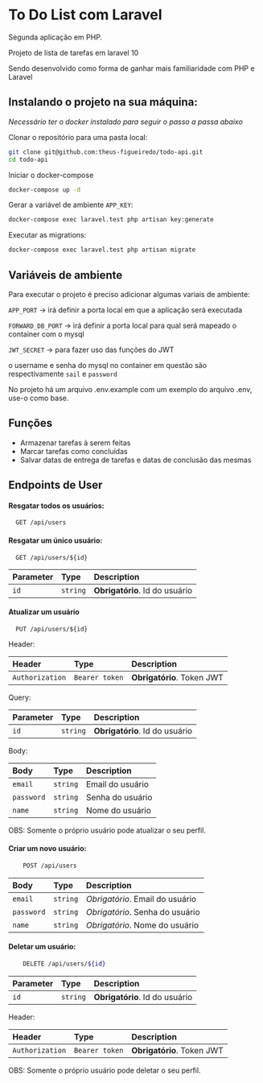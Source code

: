
# To Do List com Laravel

Segunda aplicação em PHP.

Projeto de lista de tarefas em laravel 10

Sendo desenvolvido como forma de ganhar mais familiaridade com PHP e Laravel


## Instalando o projeto na sua máquina:

_Necessário ter o docker instalado para seguir o passo a passa abaixo_

Clonar o repositório para uma pasta local:

```bash
git clone git@github.com:theus-figueiredo/todo-api.git
cd todo-api
```

Iniciar o docker-compose

```bash
docker-compose up -d
```

Gerar a variável de ambiente `APP_KEY`:

```bash
docker-compose exec laravel.test php artisan key:generate
```

Executar as migrations:

```bash
docker-compose exec laravel.test php artisan migrate
```


## Variáveis de ambiente

Para executar o projeto é preciso adicionar algumas variais de ambiente:

`APP_PORT` -> irá definir a porta local em que a aplicação será executada

`FORWARD_DB_PORT` -> irá definir a porta local para qual será mapeado o container com o mysql

`JWT_SECRET` -> para fazer uso das funções do JWT


o username e senha do mysql no container em questão são respectivamente `sail` e `password`

No projeto há um arquivo .env.example com um exemplo do arquivo .env, use-o como base.


## Funções

- Armazenar tarefas à serem feitas
- Marcar tarefas como concluídas
- Salvar datas de entrega de tarefas e datas de conclusão das mesmas



## Endpoints de User

#### Resgatar todos os usuários:

```http
  GET /api/users
```


#### Resgatar um único usuário:

```http
  GET /api/users/${id}
```

| Parameter | Type     | Description                       |
| :-------- | :------- | :-------------------------------- |
| `id`      | `string` | **Obrigatório**. Id do usuário |


#### Atualizar um usuário

```http
  PUT /api/users/${id}
```

Header:

| Header | Type     | Description                       |
| :-------- | :------- | :-------------------------------- |
| `Authorization`      | `Bearer token` | **Obrigatório**. Token JWT    |

Query:

| Parameter | Type     | Description                       |
| :-------- | :------- | :-------------------------------- |
| `id`      | `string` | **Obrigatório**. Id do usuário    |

Body:

| Body      | Type     | Description                       |
| :-------- | :------- | :-------------------------------- |
| `email`   | `string` | Email do usuário   |
| `password`   | `string` | Senha do usuário   |
| `name`   | `string` | Nome do usuário   |

OBS: Somente o próprio usuário pode atualizar o seu perfil.

#### Criar um novo usuário:

```bash
    POST /api/users
```

| Body      | Type     | Description                       |
| :-------- | :------- | :-------------------------------- |
| `email`   | `string` | *Obrigatório*. Email do usuário   |
| `password`   | `string` | *Obrigatório*. Senha do usuário   |
| `name`   | `string` | *Obrigatório*. Nome do usuário   |


#### Deletar um usuário:



```bash
    DELETE /api/users/${id}
```


| Parameter | Type     | Description                       |
| :-------- | :------- | :-------------------------------- |
| `id`      | `string` | **Obrigatório**. Id do usuário |

Header:

| Header | Type     | Description                       |
| :-------- | :------- | :-------------------------------- |
| `Authorization`      | `Bearer token` | **Obrigatório**. Token JWT    |

OBS: Somente o próprio usuário pode deletar o seu perfil.

